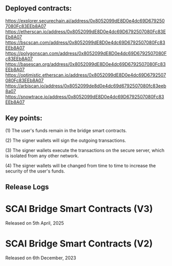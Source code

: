 ## Deployed contracts:
https://explorer.securechain.ai/address/0x8052099dE8D0e4dc69D6792507080Fc83EEb8A07
https://etherscan.io/address/0x8052099dE8D0e4dc69D6792507080Fc83EEb8A07
https://bscscan.com/address/0x8052099dE8D0e4dc69D6792507080Fc83EEb8A07
https://polygonscan.com/address/0x8052099dE8D0e4dc69D6792507080Fc83EEb8A07
https://basescan.org/address/0x8052099dE8D0e4dc69D6792507080Fc83EEb8A07
https://optimistic.etherscan.io/address/0x8052099dE8D0e4dc69D6792507080Fc83EEb8A07
https://arbiscan.io/address/0x8052099de8d0e4dc69d6792507080fc83eeb8a07
https://snowtrace.io/address/0x8052099dE8D0e4dc69D6792507080Fc83EEb8A07


## Key points:
(1) The user's funds remain in the bridge smart contracts.

(2) The signer wallets will sign the outgoing transactions.

(3) The signer wallets execute the transactions on the secure server, which is isolated from any other network.

(4) The signer wallets will be changed from time to time to increase the security of the user's funds.


## Release Logs
# SCAI Bridge Smart Contracts (V3)
Released on 5th April, 2025
# SCAI Bridge Smart Contracts (V2)
Released on 6th December, 2023
